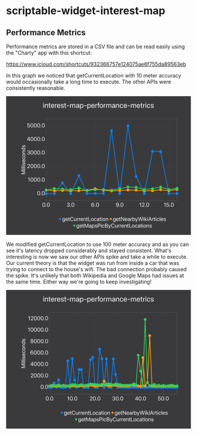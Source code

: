 # scriptable-widget-interest-map

## Performance Metrics
Performance metrics are stored in a CSV file and can be read easily using the "Charty" app with this shortcut:

https://www.icloud.com/shortcuts/932366757e124075ae6f755da89563eb

In this graph we noticed that getCurrentLocation with 10 meter accuracy would occasionally take a long time to execute. The other APIs were consistently reasonable.

![A graph depicting getCurrentLocation taking much longer than the other APIs](BB6E2934-E843-4F2F-9668-3C4890FA22DD.png?raw=true "getCurrentLocation Latency with 10 meter accuracy")

We modified getCurrentLocation to use 100 meter accuracy and as you can see it's latency dropped considerably and stayed consistent. What's interesting is now we saw our other APIs spike and take a while to execute. Our current theory is that the widget was run from inside a car that was trying to connect to the house's wifi. The bad connection probably caused the spike. It's unlikely that both Wikipedia and Google Maps had issues at the same time. Either way we're going to keep investigating!

![A graph depicting getCurrentLocation taking less time consistently after being set to 100 meters. The other APIs have a blip with higher latency but that's believed to be related to internet access.](94455C7B-176B-4DA3-8754-A4CDC5AB482A.png?raw=true "getCurrentLocation Latency with 100 meter accuracy in the second half")
